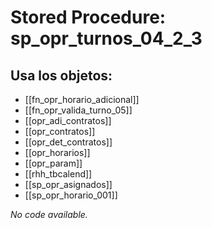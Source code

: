 # Stored Procedure: sp_opr_turnos_04_2_3

## Usa los objetos:
- [[fn_opr_horario_adicional]]
- [[fn_opr_valida_turno_05]]
- [[opr_adi_contratos]]
- [[opr_contratos]]
- [[opr_det_contratos]]
- [[opr_horarios]]
- [[opr_param]]
- [[rhh_tbcalend]]
- [[sp_opr_asignados]]
- [[sp_opr_horario_001]]

*No code available.*
